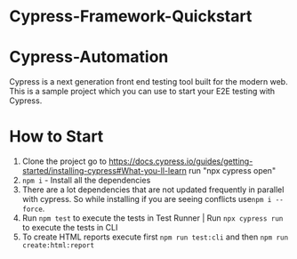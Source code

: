 # Cypress-Framework-Quickstart
# Cypress-Automation
Cypress is a next generation front end testing tool built for the modern web. This is a sample project which you can use to start your E2E testing with Cypress.

# How to Start
1. Clone the project
 go  to https://docs.cypress.io/guides/getting-started/installing-cypress#What-you-ll-learn
 run "npx cypress open"
2. `npm i` - Install all the dependencies
3. There are a lot dependencies that are not updated frequently in parallel with cypress. So while installing if you are seeing conflicts use`npm i --force`.
4. Run `npm test` to execute the tests in Test Runner | Run `npx cypress run` to execute the tests in CLI
5. To create HTML reports execute first `npm run test:cli` and then `npm run create:html:report`
